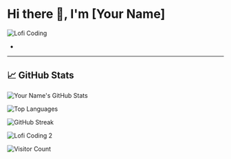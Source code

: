 # Hi there 👋, I'm [Your Name]



![Lofi Coding](https://media.giphy.com/media/3o7aD2saalBwwftBIY/giphy.gif)

-


---

## 📈 GitHub Stats

![Your Name's GitHub Stats](https://github-readme-stats.vercel.app/api?username=[your-username]&show_icons=true&count_private=true&theme=radical)

![Top Languages](https://github-readme-stats.vercel.app/api/top-langs/?username=[your-username]&layout=compact&theme=radical)

![GitHub Streak](https://github-readme-streak-stats.herokuapp.com/?user=[your-username]&theme=radical)



![Lofi Coding 2](https://media.giphy.com/media/l0MYt5jPR6QX5pnqM/giphy.gif)

![Visitor Count](https://profile-counter.glitch.me/[your-username]/count.svg)
```


